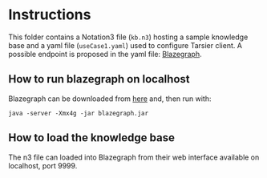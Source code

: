 # Instructions

This folder contains a Notation3 file (`kb.n3`) hosting a sample knowledge base and a yaml file (`useCase1.yaml`) used to configure Tarsier client. A possible endpoint is proposed in the yaml file: [Blazegraph](https://www.blazegraph.com/).

## How to run blazegraph on localhost

Blazegraph can be downloaded from [here](https://www.blazegraph.com/download/) and, then run with:

```
java -server -Xmx4g -jar blazegraph.jar
```

## How to load the knowledge base

The n3 file can loaded into Blazegraph from their web interface available on localhost, port 9999.